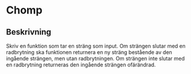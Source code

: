 # Chomp 

## Beskrivning


Skriv en funktion som tar en sträng som input. Om strängen slutar med en radbrytning ska funktionen returnera en ny sträng bestående av den ingående strängen, men utan radbrytningen. Om strängen inte slutar med en radbrytning returneras den ingående strängen ofärändrad.